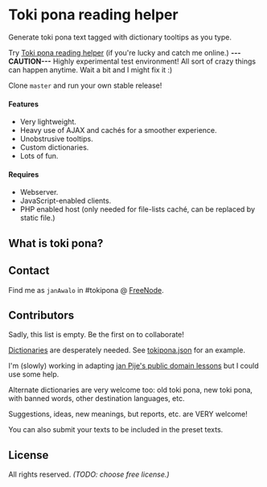 # Toki pona reading helper

Generate toki pona text tagged with dictionary tooltips as you type.

Try [Toki pona reading helper](http://80.36.134.184/toki/) (if you're lucky and catch me online.) **---CAUTION---** Highly experimental test environment! All sort of crazy things can happen anytime. Wait a bit and I might fix it :)

Clone `master` and run your own stable release!

#### Features
- Very lightweight.
- Heavy use of AJAX and cachés for a smoother experience.
- Unobstrusive tooltips.
- Custom dictionaries.
- Lots of fun.

#### Requires
- Webserver.
- JavaScript-enabled clients.
- PHP enabled host (only needed for file-lists caché, can be replaced by static file.)

##  What is toki pona?

## Contact
Find me as `janAwalo` in #tokipona @ [FreeNode](http://webchat.freenode.net/).

## Contributors
Sadly, this list is empty. Be the first on to collaborate!

[Dictionaries](https://github.com/alvaro-cuesta/tokipona-helper/blob/master/dictionary/) are desperately needed. See [tokipona.json](https://github.com/alvaro-cuesta/tokipona-helper/blob/master/dictionary/tokipona.json) for an example.

I'm (slowly) working in adapting [jan Pije's public domain lessons](http://rowa.giso.de/languages/toki-pona/english/toki-pona-lessons.pdf) but I could use some help.

Alternate dictionaries are very welcome too: old toki pona, new toki pona, with banned words, other destination languages, etc.

Suggestions, ideas, new meanings, but reports, etc. are VERY welcome!

You can also submit your texts to be included in the preset texts.

## License
All rights reserved. *(TODO: choose free license.)*